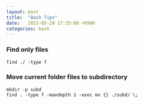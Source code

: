 ```yaml
---
layout: post
title:  "Bash Tips"
date:   2022-05-29 17:35:00 +0900
categories: bash
---
```


### Find only files

    find ./ -type f

### Move current folder files to subdirectory

    mkdir -p subd
    find . -type f -maxdepth 1 -exec mv {} ./subd/ \;
